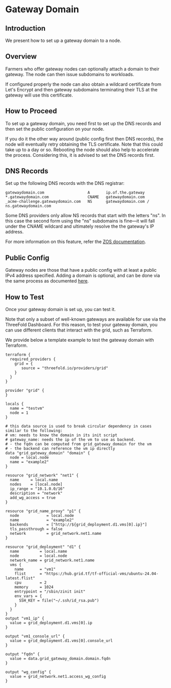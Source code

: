 # Gateway Domain

## Introduction

We present how to set up a gateway domain to a node.

## Overview

Farmers who offer gateway nodes can optionally attach a domain to their gateway. The node can then issue subdomains to workloads. 

If configured properly the node can also obtain a wildcard certificate from Let's Encrypt and then gateway subdomains terminating their TLS at the gateway will use this certificate.

## How to Proceed

To set up a gateway domain, you need first to set up the DNS records and then set the public configuration on your node.

If you do it the other way around (public config first then DNS records), the node will eventually retry obtaining the TLS certificate. Note that this could take up to a day or so. Rebooting the node should also help to accelerate the process. Considering this, it is advised to set the DNS records first.

## DNS Records

Set up the following DNS records with the DNS registrar:

```
gatewaydomain.com                   A       ip.of.the.gateway
*.gatewaydomain.com                 CNAME   gatewaydomain.com
_acme-challenge.gatewaydomain.com   NS      gatewaydomain.com / ns.gatewaydomain.com
```

Some DNS providers only allow NS records that start with the letters "ns". In this case the second form using the "ns" subdomains is fine—it will fall under the CNAME wildcard and ultimately resolve the the gateway's IP address.

For more information on this feature, refer the [ZOS documentation](https://github.com/threefoldtech/zosbase/blob/main/docs/internals/gateway/readme.md#implementation-details).

## Public Config

Gateway nodes are those that have a public config with at least a public IPv4 address specified. Adding a domain is optional, and can be done via the same process as documented [here](../../dashboard/farms/your_farms.md#public-configuration).

## How to Test

Once your gateway domain is set up, you can test it. 

Note that only a subset of well-known gateways are available for use via the ThreeFold Dashboard. For this reason, to test your gateway domain, you can use different clients that interact with the grid, such as Terraform.

We provide below a template example to test the gateway domain with Terraform.

```
terraform {
  required_providers {
    grid = {
       source = "threefold.io/providers/grid"
    }
  }
}

provider "grid" {
}

locals {
  name = "testvm"
  node = 1
}

# this data source is used to break circular dependency in cases similar to the following:
# vm: needs to know the domain in its init script
# gateway_name: needs the ip of the vm to use as backend.
# - the fqdn can be computed from grid_gateway_domain for the vm
# - the backend can reference the vm ip directly 
data "grid_gateway_domain" "domain" {
  node = local.node
  name = "example2"
}

resource "grid_network" "net1" {
  name     = local.name
  nodes    = [local.node]
  ip_range = "10.1.0.0/16"
  description = "network"
  add_wg_access = true
}

resource "grid_name_proxy" "p1" {
  node            = local.node
  name            = "example2"
  backends        = ["http://${grid_deployment.d1.vms[0].ip}"]
  tls_passthrough = false
  network         = grid_network.net1.name
}

resource "grid_deployment" "d1" {
  name         = local.name
  node         = local.node
  network_name = grid_network.net1.name
  vms {
    name       = "vm1"
    flist      = "https://hub.grid.tf/tf-official-vms/ubuntu-24.04-latest.flist"
    cpu        = 2
    memory     = 1024
    entrypoint = "/sbin/zinit init"
    env_vars = {
      SSH_KEY = file("~/.ssh/id_rsa.pub")
    }
  }
}
output "vm1_ip" {
  value = grid_deployment.d1.vms[0].ip
}

output "vm1_console_url" {
  value = grid_deployment.d1.vms[0].console_url
}

output "fqdn" {
  value = data.grid_gateway_domain.domain.fqdn
}

output "wg_config" {
  value = grid_network.net1.access_wg_config
}
```
